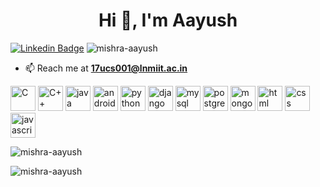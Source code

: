 <h1 align="center">Hi 👋, I'm Aayush</h1>

[![Linkedin Badge](https://img.shields.io/badge/-aayushmishra-blue?style=flat-square&logo=Linkedin&logoColor=white&link=https://www.linkedin.com/in/aayushmishra/)](https://www.linkedin.com/in/aayushmishra/) <img src="https://komarev.com/ghpvc/?username=mishra-aayush" alt="mishra-aayush" />

- 📫 Reach me at **17ucs001@lnmiit.ac.in**

<p align="left"><img src="https://devicon.dev/devicon.git/icons/c/c-original.svg" alt="C" width="40" height="40"/> <img src="https://devicon.dev/devicon.git/icons/cplusplus/cplusplus-original.svg" alt="C++" width="40" height="40"/> <img src="https://devicon.dev/devicon.git/icons/java/java-original-wordmark.svg" alt="java" width="40" height="40"/> <img src="https://devicon.dev/devicon.git/icons/android/android-original-wordmark.svg" alt="android" width="40" height="40"/> <img src="https://devicon.dev/devicon.git/icons/python/python-original.svg" alt="python" width="40" height="40"/> <img src="https://devicon.dev/devicon.git/icons/django/django-original.svg" alt="django" width="40" height="40"/> <img src="https://devicon.dev/devicon.git/icons/mysql/mysql-original-wordmark.svg" alt="mysql" width="40" height="40"/> <img src="https://devicons.github.io/devicon/devicon.git/icons/postgresql/postgresql-original-wordmark.svg" alt="postgresql" width="40" height="40"/> <img src="https://devicon.dev/devicon.git/icons/mongodb/mongodb-original-wordmark.svg" alt="mongodb" width="40" height="40"/> <img src="https://devicon.dev/devicon.git/icons/html5/html5-original-wordmark.svg" alt="html" width="40" height="40"/> <img src="https://devicon.dev/devicon.git/icons/css3/css3-original-wordmark.svg" alt="css" width="40" height="40"/> <img src="https://devicon.dev/devicon.git/icons/javascript/javascript-original.svg" alt="javascript" width="40" height="40"/></p>

<p><img align="center" src="https://github-readme-stats.vercel.app/api?username=mishra-aayush&show_icons=true&count_private=true&theme=dark" alt="mishra-aayush" /></p>
<p><img align="center" src="https://github-readme-stats.vercel.app/api/top-langs/?username=mishra-aayush&&theme=dark&show_icons=true&layout=compact&langs_count=8" alt="mishra-aayush" /></p>
